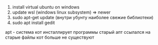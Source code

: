 1. install virtual ubuntu on windows
2. update wsl (windows linux subsystem) => newer
3. sudo apt-get update (внутри убунту наиболее свежие библиотеки)
4. sudo apt install gedit
   


apt - система кот инсталлирует программы
старый апт ссылался на старые файлы кот больше не существуют
